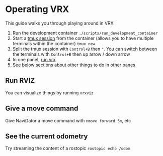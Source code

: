 # Operating VRX
This guide walks you through playing around in VRX

1. Run the development container `./scripts/run_development_container`
1. Start a [tmux session](https://www.hamvocke.com/blog/a-quick-and-easy-guide-to-tmux/) from the container (allows you to have multiple terminals within the container) `tmux new`
1. Split the tmux session with `Control+B` then `"`. You can switch between the terminals with `Control+B` then up arrow / down arrow
1. In one panel, [run vrx](/docs/development/vrx)
1. See below sections about other things to do in other panes

## Run RVIZ
You can visualize things by running `vrxviz`

## Give a move command
Give NaviGator a move command with `nmove forward 5m`, etc

## See the current odometry
Try streaming the content of a rostopic
`rostopic echo /odom`
